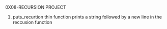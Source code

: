 0X08-RECURSION PROJECT

1. puts_recurtion
thin function prints a string followed by a new line in the reccusion function
